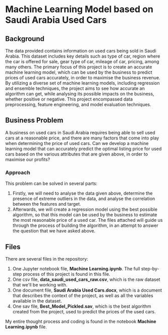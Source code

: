 # **Machine Learning Model based on Saudi Arabia Used Cars**

## **Background**
The data provided contains information on used cars being sold in Saudi Arabia. This dataset includes key details such as type of car, region where the car is offered for sale, gear type of car, mileage of car, pricing, among many others. The primary focus of this project is to create an accurate machine learning model, which can be used by the business to predict prices of used cars accurately, in order to maximise the business revenue. By utilizing a diverse set of machine learning models, including regression and ensemble techniques, the project aims to see how accurate an algorithm can get, while analysing its possible impacts on the business, whether positive or negative. This project encompassed data preprocessing, feature engineering, and model evaluation techniques.

## **Business Problem**
A business on used cars in Saudi Arabia requires being able to sell used cars at a reasonable price, and there are many factors that come into play when determining the price of used cars. Can we develop a machine learning model that can accurately predict the optimal listing price for used cars based on the various attributes that are given above, in order to maximise our profits?
### **Approach**
This problem can be solved in several parts: 
1. Firstly, we will need to analyse the data given above, determine the presence of extreme outliers in the data, and analyse the correlation between the features and target. 
2. Afterwards, we will create a regression model using the best possible algorithm, so that this model can be used by the business to estimate the most reasonable price of a used car.
The files attached will guide us through the process of building the algorithm, in an attempt to answer the question that we have asked above.

## **Files**
There are several files in the repository:
1. One Jupyter notebook file, **Machine Learning.ipynb**. The full step-by-step process of this project is found in this file.
2. One csv file, **data_saudi_used_cars_raw.csv**, which is the raw dataset that we'll be working with.
3. One document file, **Saudi Arabia Used Cars.docx**, which is a document that describes the context of the project, as well as all the variables available in the dataset.
4. One sav file, **Best_Model_Pickled.sav**, which is the best algorithm created from the project, used to predict the prices of the used cars.

My entire thought process and coding is found in the notebook **Machine Learning.ipynb** file.
